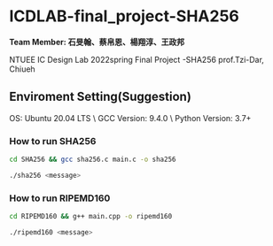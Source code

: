 # ICDLAB-final_project-SHA256

**Team Member: 石旻翰、蔡帛恩、楊翔淳、王政邦**

NTUEE IC Design Lab 2022spring Final Project -SHA256 prof.Tzi-Dar, Chiueh
## Enviroment Setting(Suggestion)
OS: Ubuntu 20.04 LTS \\
GCC Version: 9.4.0 \\
Python Version: 3.7+

### How to run SHA256
```bash
cd SHA256 && gcc sha256.c main.c -o sha256
```
```bash
./sha256 <message>
```
### How to run RIPEMD160
```bash
cd RIPEMD160 && g++ main.cpp -o ripemd160
```
```bash
./ripemd160 <message>
```
